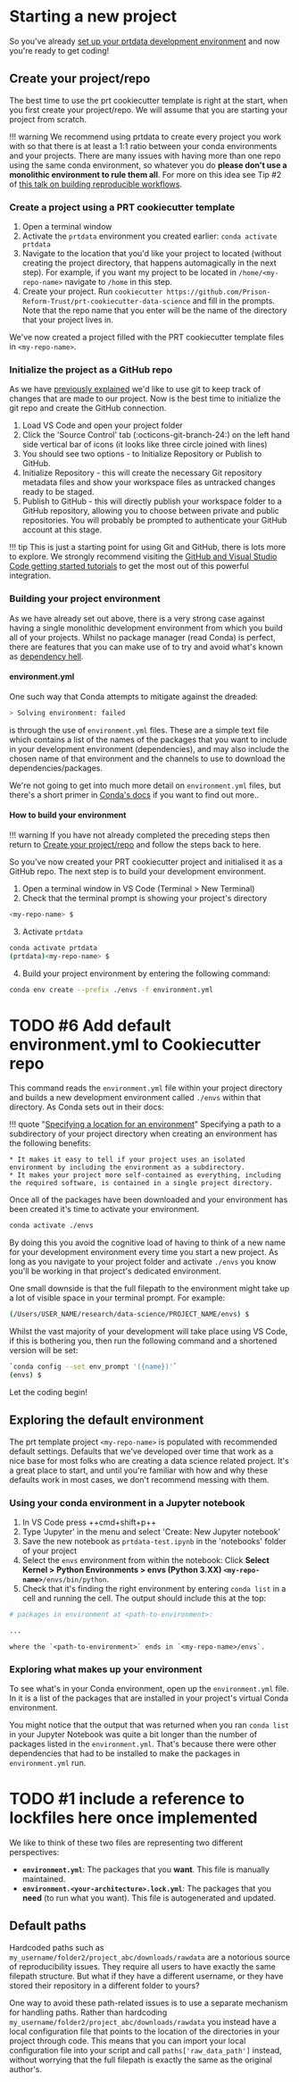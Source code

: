 # Starting a new project
So you've already [set up your prtdata development environment](setting-up-a-development-environment.md) and now you're ready to get coding!

## Create your project/repo
The best time to use the prt cookiecutter template is right at the start, when you first create your project/repo. We will assume that you are starting your project from scratch.

!!! warning
    We recommend using prtdata to create every project you work with so that there is at least a 1:1 ratio between your conda environments and your projects. There are many issues with having more than one repo using the same conda environment, so whatever you do **please don't use a monolithic environment to rule them all**. For more on this idea see Tip #2 of [this talk on building reproducible workflows](https://youtu.be/cCzkL9DhWEE?t=365). 

### Create a project using a PRT cookiecutter template

1. Open a terminal window
1. Activate the `prtdata` environment you created earlier: `conda activate prtdata`
1. Navigate to the location that you'd like your project to located (without creating the project directory, that happens automagically in the next step). For example, if you want my project to be located in `/home/<my-repo-name>` navigate to `/home` in this step.
1. Create your project. Run `cookiecutter https://github.com/Prison-Reform-Trust/prt-cookiecutter-data-science` and fill in the prompts. Note that the repo name that you enter will be the name of the directory that your project lives in.

We've now created a project filled with the PRT cookiecutter template files in `<my-repo-name>`. 

### Initialize the project as a GitHub repo
As we have [previously explained](setting-up-a-development-environment.md#git-and-github) we'd like to use git to keep track of changes that are made to our project. Now is the best time to initialize the git repo and create the GitHub connection.

1. Load VS Code and open your project folder
2. Click the 'Source Control' tab (:octicons-git-branch-24:) on the left hand side vertical bar of icons (it looks like three circle joined with lines)
3. You should see two options - to Initialize Repository or Publish to GitHub.
4. Initialize Repository - this will create the necessary Git repository metadata files and show your workspace files as untracked changes ready to be staged. 
5. Publish to GitHub - this will directly publish your workspace folder to a GitHub repository, allowing you to choose between private and public repositories. You will probably be prompted to authenticate your GitHub account at this stage.

!!! tip
    This is just a starting point for using Git and GitHub, there is lots more to explore. We strongly recommend visiting the [GitHub and Visual Studio Code getting started tutorials](https://vscode.github.com/) to get the most out of this powerful integration.


### Building your project environment

As we have already set out above, there is a very strong case against having a single monolithic development environment from which you build all of your projects. Whilst no package manager (read Conda) is perfect, there are features that you can make use of to try and avoid what's known as [dependency hell](https://en.wikipedia.org/wiki/Dependency_hell).

#### environment.yml

One such way that Conda attempts to mitigate against the dreaded:
```bash
> Solving environment: failed 
```
is through the use of `environment.yml` files. These are a simple text file which contains a list of the names of the packages that you want to include in your development environment (dependencies), and may also include the chosen name of that environment and the channels to use to download the dependencies/packages. 

We're not going to get into much more detail on `environment.yml` files, but there's a short primer in [Conda's docs](https://docs.conda.io/projects/conda/en/latest/user-guide/tasks/manage-environments.html#create-env-file-manually) if you want to find out more..

#### How to build your environment

!!! warning
    If you have not already completed the preceding steps then return to [Create your project/repo](#create-your-projectrepo) and follow the steps back to here.

So you've now created your PRT cookiecutter project and initialised it as a GitHub repo. The next step is to build your development environment. 

1. Open a terminal window in VS Code (Terminal > New Terminal)
2. Check that the terminal prompt is showing your project's directory 
```bash
<my-repo-name> $ 
```
3. Activate `prtdata`
```bash
conda activate prtdata
(prtdata)<my-repo-name> $ 
```
4. Build your project environment by entering the following command:
```bash
conda env create --prefix ./envs -f environment.yml
```
# TODO #6 Add default environment.yml to Cookiecutter repo

This command reads the `environment.yml` file within your project directory and builds a new development environment called `./envs` within that directory. As Conda sets out in their docs:

!!! quote "[Specifying a location for an environment](https://docs.conda.io/projects/conda/en/latest/user-guide/tasks/manage-environments.html#specifying-a-location-for-an-environment)"
    Specifying a path to a subdirectory of your project directory when creating an environment has the following benefits:

    * It makes it easy to tell if your project uses an isolated environment by including the environment as a subdirectory.
    * It makes your project more self-contained as everything, including the required software, is contained in a single project directory.

Once all of the packages have been downloaded and your environment has been created it's time to activate your environment. 

```bash
conda activate ./envs
```
By doing this you avoid the cognitive load of having to think of a new name for your development environment every time you start a new project. As long as you navigate to your project folder and activate `./envs` you know you'll be working in that project's dedicated environment.

One small downside is that the full filepath to the environment might take up a lot of visible space in your terminal prompt. For example:

```bash
(/Users/USER_NAME/research/data-science/PROJECT_NAME/envs) $
```
Whilst the vast majority of your development will take place using VS Code, if this is bothering you, then run the following command and a shortened version will be set:

```bash
`conda config --set env_prompt '({name})'`
(envs) $
```
Let the coding begin!

## Exploring the default environment
The prt template project `<my-repo-name>` is populated with recommended default settings. Defaults that we've developed over time that work as a nice base for most folks who are creating a data science related project. It's a great place to start, and until you're familiar with how and why these defaults work in most cases, we don't recommend messing with them.

### Using your conda environment in a Jupyter notebook
1. In VS Code press ++cmd+shift+p++
2. Type 'Jupyter' in the menu and select 'Create: New Jupyter notebook'
3. Save the new notebook as `prtdata-test.ipynb` in the 'notebooks' folder of your project
4. Select the `envs` environment from within the notebook: Click **Select Kernel > Python Environments > envs (Python 3.XX) `<my-repo-name>`**`/envs/bin/python`. 
5. Check that it's finding the right environment by entering  `conda list` in a cell and running the cell. The output should include this at the top:
```bash
# packages in environment at <path-to-environment>: 

...
```
    where the `<path-to-environment>` ends in `<my-repo-name>/envs`. 

### Exploring what makes up your environment
To see what's in your Conda environment, open up the `environment.yml` file. In it is a list of the packages that are installed in your project's virtual Conda environment.

You might notice that the output that was returned when you ran `conda list` in your Jupyter Notebook was quite a bit longer than the number of packages listed in the `environment.yml`. That's because there were other dependencies that had to be installed to make the packages in `environment.yml` run.

# TODO #1 include a reference to lockfiles here once implemented

We like to think of these two files are representing two different perspectives:

* **`environment.yml`**: The packages that you **want**. This file is manually maintained.
* **`environment.<your-architecture>.lock.yml`**: The packages that you **need** (to run what you want). This file is autogenerated and updated.

## Default paths
Hardcoded paths such as `my_username/folder2/project_abc/downloads/rawdata` are a notorious source of reproducibility issues. They require all users to have exactly the same filepath structure. But what if they have a different username, or they have stored their repository in a different folder to yours?

One way to avoid these path-related issues is to use a separate mechanism for handling paths. Rather than hardcoding `my_username/folder2/project_abc/downloads/rawdata` you instead have a local configuration file that points to the location of the directories in your project through code. This means that you can import your local configuration file into your script and call `paths['raw_data_path']` instead, without worrying that the full filepath is exactly the same as the original author's.
